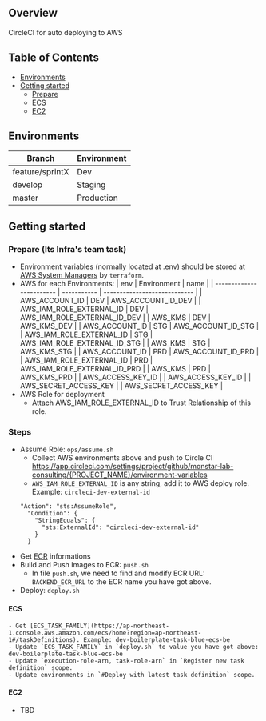 ## Overview
CircleCI for auto deploying to AWS

## Table of Contents
- [Environments](#environments)
- [Getting started](#getting-started)
    - [Prepare](#prepare)
    - [ECS](#fork)
    - [EC2](#migrating)

## Environments
| Branch          | Environment |
| --------------- | ----------- |
| feature/sprintX | Dev         |
| develop         | Staging     |
| master          | Production  |

## Getting started
### Prepare (Its Infra's team task)
- Environment variables (normally located at .env) should be stored at [AWS System Managers](https://ap-northeast-1.console.aws.amazon.com/systems-manager/parameters/?region=ap-northeast-1&tab=Table) by `terraform`.
- AWS for each Environments:
| env                      | Environment | name                         |
| ------------------------ | ----------- | ---------------------------- |
| AWS_ACCOUNT_ID           | DEV         | AWS_ACCOUNT_ID_DEV           |
| AWS_IAM_ROLE_EXTERNAL_ID | DEV         | AWS_IAM_ROLE_EXTERNAL_ID_DEV |
| AWS_KMS                  | DEV         | AWS_KMS_DEV                  |
| AWS_ACCOUNT_ID           | STG         | AWS_ACCOUNT_ID_STG           |
| AWS_IAM_ROLE_EXTERNAL_ID | STG         | AWS_IAM_ROLE_EXTERNAL_ID_STG |
| AWS_KMS                  | STG         | AWS_KMS_STG                  |
| AWS_ACCOUNT_ID           | PRD         | AWS_ACCOUNT_ID_PRD           |
| AWS_IAM_ROLE_EXTERNAL_ID | PRD         | AWS_IAM_ROLE_EXTERNAL_ID_PRD |
| AWS_KMS                  | PRD         | AWS_KMS_PRD                  |
| AWS_ACCESS_KEY_ID        |             | AWS_ACCESS_KEY_ID            |
| AWS_SECRET_ACCESS_KEY    |             | AWS_SECRET_ACCESS_KEY        |
- AWS Role for deployment
    - Attach AWS_IAM_ROLE_EXTERNAL_ID to Trust Relationship of this role.


### Steps
- Assume Role: `ops/assume.sh`
    - Collect AWS environments above and push to Circle CI
    https://app.circleci.com/settings/project/github/monstar-lab-consulting/{PROJECT_NAME}/environment-variables
    - `AWS_IAM_ROLE_EXTERNAL_ID` is any string, add it to AWS deploy role.
    Example: `circleci-dev-external-id`
    ```
    "Action": "sts:AssumeRole",
      "Condition": {
        "StringEquals": {
          "sts:ExternalId": "circleci-dev-external-id"
        }
      }
    ```
- Get [ECR](https://ap-northeast-1.console.aws.amazon.com/ecr/repositories?region=ap-northeast-1) informations
- Build and Push Images to ECR: `push.sh`
    - In file `push.sh`, we need to find and modify ECR URL: `BACKEND_ECR_URL` to the ECR name you have got above.
- Deploy: `deploy.sh`
#### ECS
    - Get [ECS_TASK_FAMILY](https://ap-northeast-1.console.aws.amazon.com/ecs/home?region=ap-northeast-1#/taskDefinitions). Example: dev-boilerplate-task-blue-ecs-be
    - Update `ECS_TASK_FAMILY` in `deploy.sh` to value you have got above: dev-boilerplate-task-blue-ecs-be
    - Update `execution-role-arn, task-role-arn` in `Register new task definition` scope.
    - Update environments in `#Deploy with latest task definition` scope.
#### EC2
- TBD
